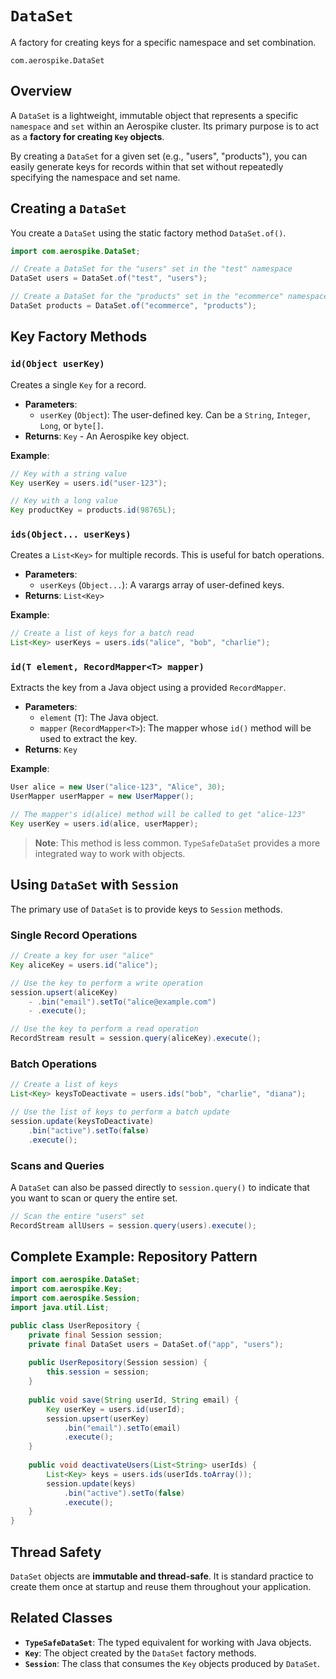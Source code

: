 # `DataSet`

A factory for creating keys for a specific namespace and set combination.

`com.aerospike.DataSet`

## Overview

A `DataSet` is a lightweight, immutable object that represents a specific `namespace` and `set` within an Aerospike cluster. Its primary purpose is to act as a **factory for creating `Key` objects**.

By creating a `DataSet` for a given set (e.g., "users", "products"), you can easily generate keys for records within that set without repeatedly specifying the namespace and set name.

## Creating a `DataSet`

You create a `DataSet` using the static factory method `DataSet.of()`.

```java
import com.aerospike.DataSet;

// Create a DataSet for the "users" set in the "test" namespace
DataSet users = DataSet.of("test", "users");

// Create a DataSet for the "products" set in the "ecommerce" namespace
DataSet products = DataSet.of("ecommerce", "products");
```

## Key Factory Methods

### `id(Object userKey)`

Creates a single `Key` for a record.

- **Parameters**:
    - `userKey` (`Object`): The user-defined key. Can be a `String`, `Integer`, `Long`, or `byte[]`.
- **Returns**: `Key` - An Aerospike key object.

**Example**:
```java
// Key with a string value
Key userKey = users.id("user-123");

// Key with a long value
Key productKey = products.id(98765L);
```

### `ids(Object... userKeys)`

Creates a `List<Key>` for multiple records. This is useful for batch operations.

- **Parameters**:
    - `userKeys` (`Object...`): A varargs array of user-defined keys.
- **Returns**: `List<Key>`

**Example**:
```java
// Create a list of keys for a batch read
List<Key> userKeys = users.ids("alice", "bob", "charlie");
```

### `id(T element, RecordMapper<T> mapper)`

Extracts the key from a Java object using a provided `RecordMapper`.

- **Parameters**:
    - `element` (`T`): The Java object.
    - `mapper` (`RecordMapper<T>`): The mapper whose `id()` method will be used to extract the key.
- **Returns**: `Key`

**Example**:
```java
User alice = new User("alice-123", "Alice", 30);
UserMapper userMapper = new UserMapper();

// The mapper's id(alice) method will be called to get "alice-123"
Key userKey = users.id(alice, userMapper);
```
> **Note**: This method is less common. `TypeSafeDataSet` provides a more integrated way to work with objects.

## Using `DataSet` with `Session`

The primary use of `DataSet` is to provide keys to `Session` methods.

### Single Record Operations

```java
// Create a key for user "alice"
Key aliceKey = users.id("alice");

// Use the key to perform a write operation
session.upsert(aliceKey)
    - .bin("email").setTo("alice@example.com")
    - .execute();

// Use the key to perform a read operation
RecordStream result = session.query(aliceKey).execute();
```

### Batch Operations

```java
// Create a list of keys
List<Key> keysToDeactivate = users.ids("bob", "charlie", "diana");

// Use the list of keys to perform a batch update
session.update(keysToDeactivate)
    .bin("active").setTo(false)
    .execute();
```

### Scans and Queries

A `DataSet` can also be passed directly to `session.query()` to indicate that you want to scan or query the entire set.

```java
// Scan the entire "users" set
RecordStream allUsers = session.query(users).execute();
```

## Complete Example: Repository Pattern

```java
import com.aerospike.DataSet;
import com.aerospike.Key;
import com.aerospike.Session;
import java.util.List;

public class UserRepository {
    private final Session session;
    private final DataSet users = DataSet.of("app", "users");
    
    public UserRepository(Session session) {
        this.session = session;
    }
    
    public void save(String userId, String email) {
        Key userKey = users.id(userId);
        session.upsert(userKey)
            .bin("email").setTo(email)
            .execute();
    }
    
    public void deactivateUsers(List<String> userIds) {
        List<Key> keys = users.ids(userIds.toArray());
        session.update(keys)
            .bin("active").setTo(false)
            .execute();
    }
}
```

## Thread Safety

`DataSet` objects are **immutable and thread-safe**. It is standard practice to create them once at startup and reuse them throughout your application.

## Related Classes

- **`TypeSafeDataSet`**: The typed equivalent for working with Java objects.
- **`Key`**: The object created by the `DataSet` factory methods.
- **`Session`**: The class that consumes the `Key` objects produced by `DataSet`.
